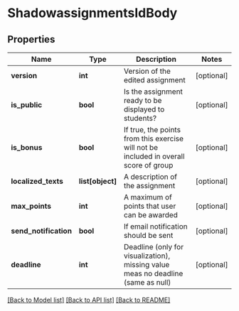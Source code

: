 # ShadowassignmentsIdBody

## Properties
Name | Type | Description | Notes
------------ | ------------- | ------------- | -------------
**version** | **int** | Version of the edited assignment | [optional] 
**is_public** | **bool** | Is the assignment ready to be displayed to students? | [optional] 
**is_bonus** | **bool** | If true, the points from this exercise will not be included in overall score of group | [optional] 
**localized_texts** | **list[object]** | A description of the assignment | [optional] 
**max_points** | **int** | A maximum of points that user can be awarded | [optional] 
**send_notification** | **bool** | If email notification should be sent | [optional] 
**deadline** | **int** | Deadline (only for visualization), missing value meas no deadline (same as null) | [optional] 

[[Back to Model list]](../README.md#documentation-for-models) [[Back to API list]](../README.md#documentation-for-api-endpoints) [[Back to README]](../README.md)

